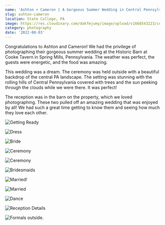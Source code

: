 ```yaml
---
name: 'Ashton + Cameron | A Gorgeous Summer Wedding in Central Pennsylvania'
slug: ashton-cameron
location: State College, PA
image: https://res.cloudinary.com/dakfmjumy/image/upload/v1668543223/content/portfolio/previewImage/62e9a3ec4b36855b92503ef2_AM3I3887_baexeg.jpg
category: photography
date: '2022-08-03'
---
```


Congratulations to Ashton and Cameron! We had the privilege of photographing their gorgeous summer wedding at the Historic Barn at Cooke Tavern in Spring Mills, Pennsylvania. The weather was perfect, the guests were energetic, and the food was amazing.

This wedding was a dream. The ceremony was held outside with a beautiful backdrop of the central PA landscape. The setting was stunning with the rolling hills of Central Pennsylvania covered with trees and the sun peeking through the clouds while we were there. It was perfect!

The reception was in the barn on the property, which we loved photographing. These two pulled off an amazing wedding that was enjoyed by all! We had such a great time getting to know them and seeing how much they love each other.

![Getting Ready](https://res.cloudinary.com/dakfmjumy/image/upload/v1668537933/content/portfolio/ashton-cameron/62e9a3c2d741c6c822ddf3b4_AM3I3368_c2f6mr.jpg)

![Dress](https://res.cloudinary.com/dakfmjumy/image/upload/v1668537933/content/portfolio/ashton-cameron/62e9a3cd1bd1f573ec71761e_AM3I3404_a6dolm.jpg)

![Bride](https://res.cloudinary.com/dakfmjumy/image/upload/v1668537933/content/portfolio/ashton-cameron/62e9a3d59c9dd467d61dfddb_AM3I3473_mqsqqf.jpg)

![Ceremony](https://res.cloudinary.com/dakfmjumy/image/upload/v1668537933/content/portfolio/ashton-cameron/62e9a3dd9c9dd479021dfe07_AM3I3765_abqkm4.jpg)

![Ceremony](https://res.cloudinary.com/dakfmjumy/image/upload/v1668537933/content/portfolio/ashton-cameron/62e9a3e4ddc53db498023fd6_AM3I3788_u2w3xx.jpg)

![Bridesmaids](https://res.cloudinary.com/dakfmjumy/image/upload/v1668537933/content/portfolio/ashton-cameron/62e9a3ec4b36855b92503ef2_AM3I3887_ifttur.jpg)

![Married!](https://res.cloudinary.com/dakfmjumy/image/upload/v1668537934/content/portfolio/ashton-cameron/62e9a402ef2ecf8771aaf00b_AM3I3983_wacsjc.jpg)

![Married](https://res.cloudinary.com/dakfmjumy/image/upload/v1668537933/content/portfolio/ashton-cameron/62e9a3fb9c9dd40e2a1dfe78_AM3I3973_micpae.jpg)

![Dance](https://res.cloudinary.com/dakfmjumy/image/upload/v1668537934/content/portfolio/ashton-cameron/62e9a415156de8a06eab1914_AM3I4093_ppfmhz.jpg)

![Reception Details](https://res.cloudinary.com/dakfmjumy/image/upload/v1668537933/content/portfolio/ashton-cameron/62e9a41c0269145188adaf2f_AM3I4132_ee6qv5.jpg)

![Formals outside.](https://res.cloudinary.com/dakfmjumy/image/upload/v1668537934/content/portfolio/ashton-cameron/62e9a3b0a0f502e6571b2579_AM3I3996_ut7jhj.jpg)
